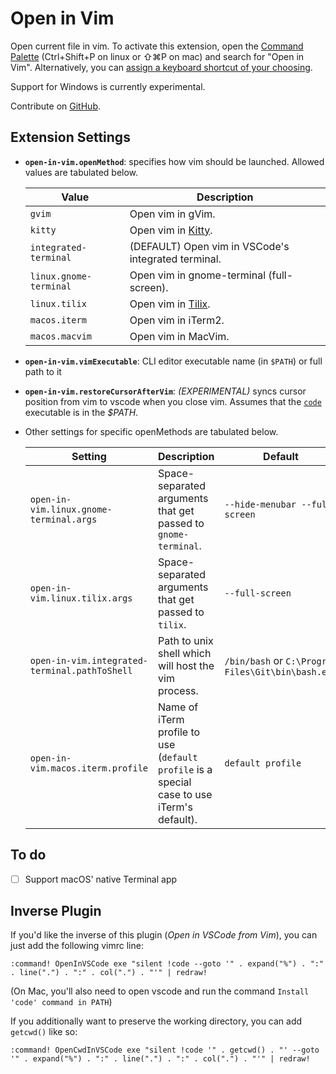 # Open in Vim

Open current file in vim. To activate this extension, open the [Command
Palette] (Ctrl+Shift+P on linux or ⇧⌘P on mac) and search for "Open in Vim".
Alternatively, you can [assign a keyboard shortcut of your choosing].

[Command Palette]: https://code.visualstudio.com/docs/getstarted/userinterface#_command-palette
[assign a keyboard shortcut of your choosing]: https://code.visualstudio.com/docs/getstarted/keybindings#_keyboard-shortcuts-editor

Support for Windows is currently experimental.

Contribute on [GitHub](https://github.com/acesaro/vscode-open-in-vim).

## Extension Settings

* **`open-in-vim.openMethod`**: specifies how vim should be launched. Allowed
  values are tabulated below.

  | Value                  | Description                                               |
  | ---------------------- | --------------------------------------------------------- |
  | `gvim`                 | Open vim in gVim.                                         |
  | `kitty`                | Open vim in [Kitty](https://sw.kovidgoyal.net/kitty/).    |
  | `integrated-terminal`  | (DEFAULT) Open vim in VSCode's integrated terminal.       |
  | `linux.gnome-terminal` | Open vim in gnome-terminal (full-screen).                 |
  | `linux.tilix`          | Open vim in [Tilix](https://gnunn1.github.io/tilix-web/). |
  | `macos.iterm`          | Open vim in iTerm2.                                       |
  | `macos.macvim`         | Open vim in MacVim.                                       |

* **`open-in-vim.vimExecutable`**: CLI editor executable name (in `$PATH`) or full path to it
* **`open-in-vim.restoreCursorAfterVim`**: *(EXPERIMENTAL)* syncs cursor
  position from vim to vscode when you close vim. Assumes that the [`code`]
  executable is in the *$PATH*.
* Other settings for specific openMethods are tabulated below.
  
  | Setting                                       | Description                                                                                | Default                                            |
  | --------------------------------------------- | ------------------------------------------------------------------------------------------ | -------------------------------------------------- |
  | `open-in-vim.linux.gnome-terminal.args`       | Space-separated arguments that get passed to `gnome-terminal`.                             | `--hide-menubar --full-screen`                     |
  | `open-in-vim.linux.tilix.args`                | Space-separated arguments that get passed to `tilix`.                                      | `--full-screen`                                    |
  | `open-in-vim.integrated-terminal.pathToShell` | Path to unix shell which will host the vim process.                                        | `/bin/bash` or `C:\Program Files\Git\bin\bash.exe` |
  | `open-in-vim.macos.iterm.profile`             | Name of iTerm profile to use (`default profile` is a special case to use iTerm's default). | `default profile`                                  |

[`code`]: https://code.visualstudio.com/docs/editor/command-line#_launching-from-command-line

## To do

- [ ] Support macOS' native Terminal app

## Inverse Plugin

If you'd like the inverse of this plugin (*Open in VSCode from Vim*), you can
just add the following vimrc line:

```
:command! OpenInVSCode exe "silent !code --goto '" . expand("%") . ":" . line(".") . ":" . col(".") . "'" | redraw!
```

(On Mac, you'll also need to open vscode and run the command `Install 'code'
command in PATH`)

If you additionally want to preserve the working directory, you can add `getcwd()` like so:

```
:command! OpenCwdInVSCode exe "silent !code '" . getcwd() . "' --goto '" . expand("%") . ":" . line(".") . ":" . col(".") . "'" | redraw!
```
